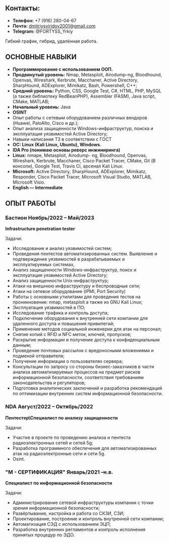 ## **Контакты:**
  * **Телефон:** +7 (916) 280-04-67
  * **Почта:** dmitriysviridov2001@gmail.com
  * **Telegram:** @FORTYSS_Yrkiy

Гибкий график, гибрид, удалённая работа.

## **ОСНОВНЫЕ НАВЫКИ**

  * **Программирование с
использованием ООП.**
  * **Продвинутый уровень:** Nmap,
Metasploit, Airodump-ng,
Bloodhound, Openvas, Wireshark,
Kerbrute, Macchaner, Active
Directory, SharpHound, ADExplorer,
Mimikatz, Bash, Powershell, C++;
  * **Средний уровень:** Python, CSS,
Google Test, C#, HTML, PHP,
MySQL (а также библиотеку
RedBeanPHP), Assembler (FASM),
Java script, CMake, MATLAB;
  * **Начальный уровень:** Java
  * **OSINT**
  * Опыт работы с сетевым
оборудованием различных вендоров
(Huawei, PaloAlto, Cisco и др.);
  * Опыт анализа защищенности
Windows-инфраструктур, поиска и
эксплуатация уязвимостей Active
Directory;
  * Навыки написания ТЗ в
соответствии с ГОСТ
  * **OC: Linux (Kali Linux, Ubuntu),
Windows.**
  * **IDA Pro (понимаю основы реверс
инжиниринга)**
  * **Linux:** nmape, Metasploit, Airodump-
ng, Bloodhound, Openvas, Wireshark,
Kerbrute, Macchaner, Cisco Packet
Tracer, CMake, Git (В консоли),
Google Test, Travis CI, арсенал Kali
Linux.
  * **Microsoft:** Active Directory,
SharpHound, ADExplorer, Mimikatz,
Responder, Cisco Packet Tracer,
Microsoft Visual Studio, MATLAB,
Microsoft Visio.
  * **English — Intermediate**
  
## **ОПЫТ РАБОТЫ**
### **Бастион Ноябрь/2022 – Май/2023**
**Infrastructure penetration tester**

Задачи:
  * Исследование и анализ уязвимостей систем;
  * Проведения пентестов автоматизированных систем.
Выявление и подтверждение уязвимостей в разрабатываемых
и эксплуатируемых системах,
  * Анализ защищенности Windows-инфраструктур, поиск и
эксплуатация уязвимостей Active Directory;
  * Анализ защищенности Unix-инфраструктур;
  * Атаки на внешнюю инфраструктуру и беспроводные сети;
  * Атаки на сетевое оборудование (IPMI, Port Security)
  * Работы с основными утилитами для проведения тестов на
проникновение: nmap, metasploit а также из GNU Kali Linux;
  * Эксплуатация уязвимостей в ПО;
  * Исследование трафика и контроль доступа;
  * Подключение оборудования к внутренней сети компании для
удаленного доступа и повышения привилегий;
  * Применение методов социальной инженерии для атак на
персонал;
  * Снятие копий с RFID и NFC меток, ключей, пропусков;
  * Раскрытие информации и получение доступа к
конфиденциальным данным;
  * Проведение почтовых рассылок с вредоносными вложениями
и подменой отправителя;
  * Получение информации о пользователях сервера;
  * Консультации по запросу со стороны бизнес-заказчиков в
части анализа автоматизируемых процессов на предмет рисков
информационной безопасности, соответствия требованиям
законодательства и регуляторов;
  * Подготовка аналитических заключений и разработка
рекомендаций по оптимизации внутренних систем
информационной безопасности.

### **NDA Август/2022 – Октябрь/2022**
**Пентестер\Специалист по анализу защищенности**

Задачи:
  * Участие в проекте по проведению анализа и пентеста
радиоэлектронных сетей и сетей 5g;
  * Разработка программного обеспечения для
автоматизированных атак на радиоэлектронные сети и сети 5g.
  * Osint.
    
### **"М - СЕРТИФИКАЦИЯ" Январь/2021 –н.в.**
**Специалист по информационной безопасности**

Задачи:
  * Администрирование сетевой инфраструктуры компании с
точки зрения информационной безопасности;
  * Развёртывание, настройка и работа со СКЗИ, СЗИ;
  * Проектирование, построение и контроль внутренней сети
компании;
  * Автоматизация СЭД с использованием ЭЦП;
  * Разработка внутренних регламентов и контроль исполнения
принятых процедур по ЭДО.
